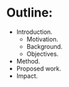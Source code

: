# Outline:

* Introduction.
    - Motivation.
    - Background.
    - Objectives.
* Method.
* Proposed work.
* Impact.
    
